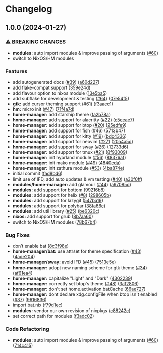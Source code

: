 # Changelog

## 1.0.0 (2024-01-27)


### ⚠ BREAKING CHANGES

* **modules:** auto import modules & improve passing of arguments ([#60](https://github.com/Anomalocaridid/ctp-nix/issues/60))
* switch to NixOS/HM modules

### Features

* add autogenerated docs ([#39](https://github.com/Anomalocaridid/ctp-nix/issues/39)) ([a60d227](https://github.com/Anomalocaridid/ctp-nix/commit/a60d2276228066c597cfb8e6d40053281958ab59))
* add flake-compat support ([359e24d](https://github.com/Anomalocaridid/ctp-nix/commit/359e24de7d4112e53c1130a3061112e31fbf7b4e))
* add flavour option to nixos module ([13e5ba5](https://github.com/Anomalocaridid/ctp-nix/commit/13e5ba50206c2d709a91cac5106086597dcaabe2))
* add subflake for development & testing ([#64](https://github.com/Anomalocaridid/ctp-nix/issues/64)) ([07e54f5](https://github.com/Anomalocaridid/ctp-nix/commit/07e54f5b3c84885d2fef13e6959117aa29346322))
* **gtk:** add cursor theming support ([#61](https://github.com/Anomalocaridid/ctp-nix/issues/61)) ([f3aaec1](https://github.com/Anomalocaridid/ctp-nix/commit/f3aaec142f9b9182cbeaf19b3431574b00817173))
* **hm:** micro init ([#47](https://github.com/Anomalocaridid/ctp-nix/issues/47)) ([71f4a7d](https://github.com/Anomalocaridid/ctp-nix/commit/71f4a7d6ffef709c6d4e8d8f229b0f6ac583f0a0))
* **home-manager:** add starship theme ([fa2b78a](https://github.com/Anomalocaridid/ctp-nix/commit/fa2b78afa3fa49f9d7598007a39f8843ffac04af))
* **home-manager:** add support for alacritty ([#22](https://github.com/Anomalocaridid/ctp-nix/issues/22)) ([c5eeae7](https://github.com/Anomalocaridid/ctp-nix/commit/c5eeae703f20176a421fde57e76842cc4f4c453d))
* **home-manager:** add support for btop ([#20](https://github.com/Anomalocaridid/ctp-nix/issues/20)) ([25edfe9](https://github.com/Anomalocaridid/ctp-nix/commit/25edfe9641184ef8b53ca3f69c28433e784fa4e1))
* **home-manager:** add support for fish ([#46](https://github.com/Anomalocaridid/ctp-nix/issues/46)) ([5713b47](https://github.com/Anomalocaridid/ctp-nix/commit/5713b478b10c5ef703fd921d96ca6a3057c457b5))
* **home-manager:** add support for kitty ([#19](https://github.com/Anomalocaridid/ctp-nix/issues/19)) ([bdc4336](https://github.com/Anomalocaridid/ctp-nix/commit/bdc4336b37a1c261307fab6e349c816249c43abe))
* **home-manager:** add support for neovim ([#27](https://github.com/Anomalocaridid/ctp-nix/issues/27)) ([20a4a5d](https://github.com/Anomalocaridid/ctp-nix/commit/20a4a5d3f29a18154514ef6af319bb084cbd5d18))
* **home-manager:** add support for sway ([#26](https://github.com/Anomalocaridid/ctp-nix/issues/26)) ([12733d6](https://github.com/Anomalocaridid/ctp-nix/commit/12733d64c3c5e79d777dff3f0f908ab0e39f7082))
* **home-manager:** add support for tmux ([#21](https://github.com/Anomalocaridid/ctp-nix/issues/21)) ([8f93009](https://github.com/Anomalocaridid/ctp-nix/commit/8f930092e54438b5a1bea1126966926a4ff06500))
* **home-manager:** init hyprland module ([#56](https://github.com/Anomalocaridid/ctp-nix/issues/56)) ([88376af](https://github.com/Anomalocaridid/ctp-nix/commit/88376af32e22a916ccd49adfef8615fec3e00eac))
* **home-manager:** init mako module ([#49](https://github.com/Anomalocaridid/ctp-nix/issues/49)) ([4840eda](https://github.com/Anomalocaridid/ctp-nix/commit/4840eda13e86a940d7c9a08e739629ee20aa95c2))
* **home-manager:** init zathura module ([#53](https://github.com/Anomalocaridid/ctp-nix/issues/53)) ([4ba874e](https://github.com/Anomalocaridid/ctp-nix/commit/4ba874eaa973c4266994ccba4992ef5fee91bef7))
* initial commit ([fad8bd6](https://github.com/Anomalocaridid/ctp-nix/commit/fad8bd63ef3daa02886613623d46d72dc77b0be7))
* limit use of IFD, add auto updates & vm testing ([#40](https://github.com/Anomalocaridid/ctp-nix/issues/40)) ([a30f0ff](https://github.com/Anomalocaridid/ctp-nix/commit/a30f0ff077a5fc3739c4630b6cc128d7296a8fc6))
* **modules/home-manager:** add glamour ([#44](https://github.com/Anomalocaridid/ctp-nix/issues/44)) ([a97085d](https://github.com/Anomalocaridid/ctp-nix/commit/a97085d28b9e4b92f08dccf83087e5133dfbc079))
* **modules:** add support for bottom ([99216b8](https://github.com/Anomalocaridid/ctp-nix/commit/99216b897b261e1fb509a55d8c872c6adc63463f))
* **modules:** add support for helix ([#8](https://github.com/Anomalocaridid/ctp-nix/issues/8)) ([298605b](https://github.com/Anomalocaridid/ctp-nix/commit/298605b31eebb38e73a9bc5685b28ce1d318b2c8))
* **modules:** add support for lazygit ([547ba19](https://github.com/Anomalocaridid/ctp-nix/commit/547ba1984cf53ec7be5c7096fc34f34a64801a67))
* **modules:** add support for polybar ([38fa66c](https://github.com/Anomalocaridid/ctp-nix/commit/38fa66cba9a87fac84ce5d0999d9004c4ef5fe5d))
* **modules:** add util library ([#25](https://github.com/Anomalocaridid/ctp-nix/issues/25)) ([be6320c](https://github.com/Anomalocaridid/ctp-nix/commit/be6320c4b16bc9ee8ee3e81e07bb7257ebef9063))
* **nixos:** add support for grub ([8b7aa60](https://github.com/Anomalocaridid/ctp-nix/commit/8b7aa60e3f0b98c9c90d124411df436a84eb65bb))
* switch to NixOS/HM modules ([78b67b4](https://github.com/Anomalocaridid/ctp-nix/commit/78b67b490d763c7d54556215ab57bafa5793b3cc))


### Bug Fixes

* don’t enable bat ([8c3f98e](https://github.com/Anomalocaridid/ctp-nix/commit/8c3f98e64c7fedb3114df7ba4000700215e2968c))
* **home-manager/bat:** use attrset for theme specification ([#43](https://github.com/Anomalocaridid/ctp-nix/issues/43)) ([4ade204](https://github.com/Anomalocaridid/ctp-nix/commit/4ade2040125e692e90204a073a07a6c7f3063ded))
* **home-manager/sway:** avoid IFD ([#45](https://github.com/Anomalocaridid/ctp-nix/issues/45)) ([7513e5e](https://github.com/Anomalocaridid/ctp-nix/commit/7513e5edf8c2ab2485260049ce8c03ac9f6ca2f7))
* **home-manager:** adopt new naming scheme for gtk theme ([#34](https://github.com/Anomalocaridid/ctp-nix/issues/34)) ([af61ea4](https://github.com/Anomalocaridid/ctp-nix/commit/af61ea49d04afbe33c3dcd51b9590e10c1f26378))
* **home-manager:** capitalize "Light" and "Dark" ([4302239](https://github.com/Anomalocaridid/ctp-nix/commit/430223932eaf0c3b0fbd578f591fc02f6b17fd29))
* **home-manager:** correctly set btop's theme ([#48](https://github.com/Anomalocaridid/ctp-nix/issues/48)) ([3a12806](https://github.com/Anomalocaridid/ctp-nix/commit/3a12806a377fd146a5784b3c004b5b06513b8fb5))
* **home-manager:** don't set home.activation.batCache ([66ae727](https://github.com/Anomalocaridid/ctp-nix/commit/66ae7277106f544eab1e6d23fe2244bc4b731dcc))
* **home-manager:** dont declare xdg.configFile when btop isn't enabled ([#37](https://github.com/Anomalocaridid/ctp-nix/issues/37)) ([9616836](https://github.com/Anomalocaridid/ctp-nix/commit/9616836d656f34178e2adac1bc2af95ad3952e50))
* import bat.nix ([f79d1ec](https://github.com/Anomalocaridid/ctp-nix/commit/f79d1ecee99d867dcad6e2a4450db0265338cf00))
* **modules:** vendor our own revision of nixpkgs ([c88242c](https://github.com/Anomalocaridid/ctp-nix/commit/c88242c4fa240ddd5bb9c38dccd4d48cd142f511))
* set correct path for modules ([f3adc02](https://github.com/Anomalocaridid/ctp-nix/commit/f3adc020b5e340cd34df5804b47a6260d5940700))


### Code Refactoring

* **modules:** auto import modules & improve passing of arguments ([#60](https://github.com/Anomalocaridid/ctp-nix/issues/60)) ([714c415](https://github.com/Anomalocaridid/ctp-nix/commit/714c4155063279d457b4d0ab15144d3cda15bbf1))
